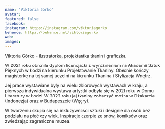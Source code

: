 ```yaml
---
name: "Viktoria Górko"
avatar: 
featured: false
facebook: 
instagram: https://instagram.com/viktoriagorko
behance: https://behance.net/viktoriagorko
web:
images:
---
```

Viktoria Górko - ilustratorka, projektantka tkanin i graficzka. 

 W 2021 roku obroniła dyplom licencjacki z wyróżnieniem na Akademii Sztuk Pięknych w Łodzi na kierunku Projektowanie Tkaniny. Obecnie kończy magisterkę na tej samej uczelni na kierunku Tkanina i Stylizacja Wnętrz. 

Jej prace wystawiane były na wielu zbiorowych wystawach w kraju, a pierwsza indywidualna wystawa artystki odbyła się w 2021 roku w Domu Literatury w Łodzi. W 2022 roku jej tkaniny zobaczyć można w Dżakarcie (Indonezja) oraz w Budapeszcie (Węgry). 

W tworzeniu skupia się na inkluzywności sztuki i designie dla osób bez podziału na płeć czy wiek. Inspiracje czerpie ze snów, komiksów oraz zwiedzając zagraniczne muzea. 
